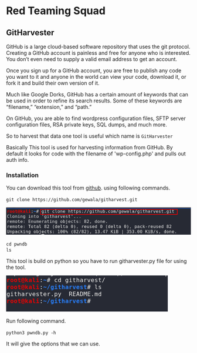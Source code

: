 # Red Teaming Squad

## GitHarvester

GitHub is a large cloud-based software repository that uses the git protocol. Creating a GitHub account is painless and free for anyone who is interested. You don’t even need to supply a valid email address to get an account.

Once you sign up for a GitHub account, you are free to publish any code you want to it and anyone in the world can view your code, download it, or fork it and build their own version of it.

Much like Google Dorks, GitHub has a certain amount of keywords that can be used in order to refine its search results. Some of these keywords are “filename,” “extension,” and “path.”

On GitHub, you are able to find wordpress configuration files, SFTP server configuration files, RSA private keys, SQL dumps, and much more.

So to harvest that data one tool is useful which name is `GitHarvester` 

Basically This tool is used for harvesting information from GitHub. By default it looks
for code with the filename of 'wp-config.php' and pulls out auth info.

### Installation

You can download this tool from [github](https://github.com/gewala/githarvest). using following commands.

`git clone https://github.com/gewala/githarvest.git` 

<kbd>![](GitHarvester/1.png)</kbd>

```
cd pwndb
ls
```
This tool is build on python so you have to run githarvester.py file for using the tool.

<kbd>![](GitHarvester/2.png)</kbd>

Run following command.

`python3 pwndb.py -h`

It will give the options that we can use.

